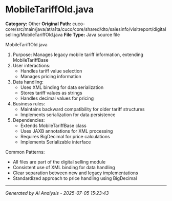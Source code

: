 # MobileTariffOld.java

**Category:** Other
**Original Path:** cuco-core/src/main/java/at/a1ta/cuco/core/shared/dto/salesinfo/visitreport/digitalselling/MobileTariffOld.java
**File Type:** Java source file

MobileTariffOld.java
1. Purpose: Manages legacy mobile tariff information, extending MobileTariffBase
2. User interactions:
   - Handles tariff value selection
   - Manages pricing information
3. Data handling:
   - Uses XML binding for data serialization
   - Stores tariff values as strings
   - Handles decimal values for pricing
4. Business rules:
   - Maintains backward compatibility for older tariff structures
   - Implements serialization for data persistence
5. Dependencies:
   - Extends MobileTariffBase class
   - Uses JAXB annotations for XML processing
   - Requires BigDecimal for price calculations
   - Implements Serializable interface

Common Patterns:
- All files are part of the digital selling module
- Consistent use of XML binding for data handling
- Clear separation between new and legacy implementations
- Standardized approach to price handling using BigDecimal

---
*Generated by AI Analysis - 2025-07-05 15:23:43*
